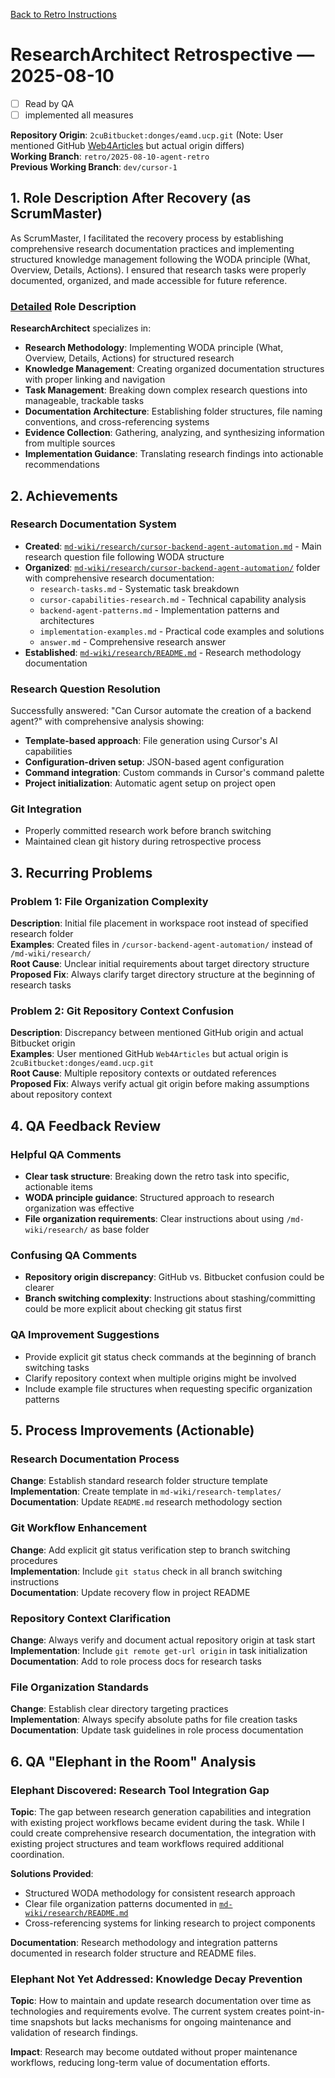 [Back to Retro Instructions](./01.retro-instructions.what.md)

# ResearchArchitect Retrospective — 2025-08-10

- [ ] Read by QA
- [ ] implemented all measures

**Repository Origin**: `2cuBitbucket:donges/eamd.ucp.git` (Note: User mentioned GitHub [Web4Articles](https://github.com/Cerulean-Circle-GmbH/Web4Articles) but actual origin differs)  
**Working Branch**: `retro/2025-08-10-agent-retro`  
**Previous Working Branch**: `dev/cursor-1`

## 1. Role Description After Recovery (as ScrumMaster)

As ScrumMaster, I facilitated the recovery process by establishing comprehensive research documentation practices and implementing structured knowledge management following the WODA principle (What, Overview, Details, Actions). I ensured that research tasks were properly documented, organized, and made accessible for future reference.

### [Detailed](./answer.ResearchArchitect.md#typo:Settiles) Role Description

**ResearchArchitect** specializes in:
- **Research Methodology**: Implementing WODA principle (What, Overview, Details, Actions) for structured research
- **Knowledge Management**: Creating organized documentation structures with proper linking and navigation
- **Task Management**: Breaking down complex research questions into manageable, trackable tasks
- **Documentation Architecture**: Establishing folder structures, file naming conventions, and cross-referencing systems
- **Evidence Collection**: Gathering, analyzing, and synthesizing information from multiple sources
- **Implementation Guidance**: Translating research findings into actionable recommendations

## 2. Achievements

### Research Documentation System
- **Created**: [`md-wiki/research/cursor-backend-agent-automation.md`](../../../research/cursor-backend-agent-automation.md) - Main research question file following WODA structure
- **Organized**: [`md-wiki/research/cursor-backend-agent-automation/`](../../../research/cursor-backend-agent-automation/) folder with comprehensive research documentation:
  - `research-tasks.md` - Systematic task breakdown
  - `cursor-capabilities-research.md` - Technical capability analysis  
  - `backend-agent-patterns.md` - Implementation patterns and architectures
  - `implementation-examples.md` - Practical code examples and solutions
  - `answer.md` - Comprehensive research answer
- **Established**: [`md-wiki/research/README.md`](../../../research/README.md) - Research methodology documentation

### Research Question Resolution
Successfully answered: "Can Cursor automate the creation of a backend agent?" with comprehensive analysis showing:
- **Template-based approach**: File generation using Cursor's AI capabilities
- **Configuration-driven setup**: JSON-based agent configuration
- **Command integration**: Custom commands in Cursor's command palette
- **Project initialization**: Automatic agent setup on project open

### Git Integration
- Properly committed research work before branch switching
- Maintained clean git history during retrospective process

## 3. Recurring Problems

### Problem 1: File Organization Complexity
**Description**: Initial file placement in workspace root instead of specified research folder  
**Examples**: Created files in `/cursor-backend-agent-automation/` instead of `/md-wiki/research/`  
**Root Cause**: Unclear initial requirements about target directory structure  
**Proposed Fix**: Always clarify target directory structure at the beginning of research tasks

### Problem 2: Git Repository Context Confusion  
**Description**: Discrepancy between mentioned GitHub origin and actual Bitbucket origin  
**Examples**: User mentioned GitHub `Web4Articles` but actual origin is `2cuBitbucket:donges/eamd.ucp.git`  
**Root Cause**: Multiple repository contexts or outdated references  
**Proposed Fix**: Always verify actual git origin before making assumptions about repository context

## 4. QA Feedback Review

### Helpful QA Comments
- **Clear task structure**: Breaking down the retro task into specific, actionable items
- **WODA principle guidance**: Structured approach to research organization was effective
- **File organization requirements**: Clear instructions about using `/md-wiki/research/` as base folder

### Confusing QA Comments
- **Repository origin discrepancy**: GitHub vs. Bitbucket confusion could be clearer
- **Branch switching complexity**: Instructions about stashing/committing could be more explicit about checking git status first

### QA Improvement Suggestions
- Provide explicit git status check commands at the beginning of branch switching tasks
- Clarify repository context when multiple origins might be involved
- Include example file structures when requesting specific organization patterns

## 5. Process Improvements (Actionable)

### Research Documentation Process
**Change**: Establish standard research folder structure template  
**Implementation**: Create template in `md-wiki/research-templates/`  
**Documentation**: Update `README.md` research methodology section

### Git Workflow Enhancement
**Change**: Add explicit git status verification step to branch switching procedures  
**Implementation**: Include `git status` check in all branch switching instructions  
**Documentation**: Update recovery flow in project README

### Repository Context Clarification
**Change**: Always verify and document actual repository origin at task start  
**Implementation**: Include `git remote get-url origin` in task initialization  
**Documentation**: Add to role process docs for research tasks

### File Organization Standards
**Change**: Establish clear directory targeting practices  
**Implementation**: Always specify absolute paths for file creation tasks  
**Documentation**: Update task guidelines in role process documentation

## 6. QA "Elephant in the Room" Analysis

### Elephant Discovered: Research Tool Integration Gap
**Topic**: The gap between research generation capabilities and integration with existing project workflows became evident during the task. While I could create comprehensive research documentation, the integration with existing project structures and team workflows required additional coordination.

**Solutions Provided**: 
- Structured WODA methodology for consistent research approach
- Clear file organization patterns documented in [`md-wiki/research/README.md`](../../../research/README.md)
- Cross-referencing systems for linking research to project components

**Documentation**: Research methodology and integration patterns documented in research folder structure and README files.

### Elephant Not Yet Addressed: Knowledge Decay Prevention
**Topic**: How to maintain and update research documentation over time as technologies and requirements evolve. The current system creates point-in-time snapshots but lacks mechanisms for ongoing maintenance and validation of research findings.

**Impact**: Research may become outdated without proper maintenance workflows, reducing long-term value of documentation efforts.
